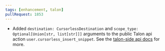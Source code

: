 ```yaml
---
tags: [enhancement, talon]
pullRequest: 1853
---
```


- Added `destination: CursorlessDestination` and `scope_type: Optional[Union[str, list[str]]]` arguments to the public Talon api action `user.cursorless_insert_snippet`. See the [talon-side api docs](https://www.cursorless.org/docs/user/customization/#public-talon-actions) for more.
